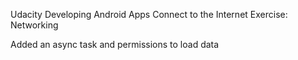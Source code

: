 Udacity
Developing Android Apps
Connect to the Internet
Exercise: Networking

Added an async task and permissions to load data
